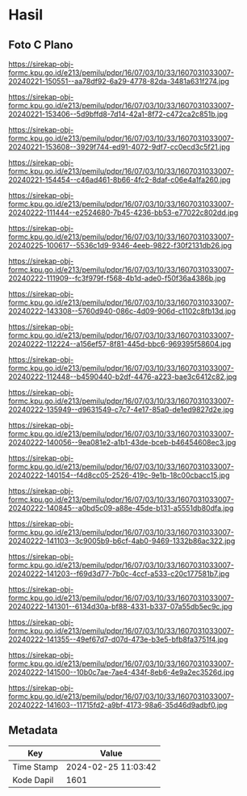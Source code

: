 # Hasil

## Foto C Plano

https://sirekap-obj-formc.kpu.go.id/e213/pemilu/pdpr/16/07/03/10/33/1607031033007-20240221-150551--aa78df92-6a29-4778-82da-3481a631f274.jpg

https://sirekap-obj-formc.kpu.go.id/e213/pemilu/pdpr/16/07/03/10/33/1607031033007-20240221-153406--5d9bffd8-7d14-42a1-8f72-c472ca2c851b.jpg

https://sirekap-obj-formc.kpu.go.id/e213/pemilu/pdpr/16/07/03/10/33/1607031033007-20240221-153608--3929f744-ed91-4072-9df7-cc0ecd3c5f21.jpg

https://sirekap-obj-formc.kpu.go.id/e213/pemilu/pdpr/16/07/03/10/33/1607031033007-20240221-154454--c46ad461-8b66-4fc2-8daf-c06e4a1fa260.jpg

https://sirekap-obj-formc.kpu.go.id/e213/pemilu/pdpr/16/07/03/10/33/1607031033007-20240222-111444--e2524680-7b45-4236-bb53-e77022c802dd.jpg

https://sirekap-obj-formc.kpu.go.id/e213/pemilu/pdpr/16/07/03/10/33/1607031033007-20240225-100617--5536c1d9-9346-4eeb-9822-f30f2131db26.jpg

https://sirekap-obj-formc.kpu.go.id/e213/pemilu/pdpr/16/07/03/10/33/1607031033007-20240222-111909--fc3f979f-f568-4b1d-ade0-f50f36a4386b.jpg

https://sirekap-obj-formc.kpu.go.id/e213/pemilu/pdpr/16/07/03/10/33/1607031033007-20240222-143308--5760d940-086c-4d09-906d-c1102c8fb13d.jpg

https://sirekap-obj-formc.kpu.go.id/e213/pemilu/pdpr/16/07/03/10/33/1607031033007-20240222-112224--a156ef57-8f81-445d-bbc6-969395f58604.jpg

https://sirekap-obj-formc.kpu.go.id/e213/pemilu/pdpr/16/07/03/10/33/1607031033007-20240222-112448--b4590440-b2df-4476-a223-bae3c6412c82.jpg

https://sirekap-obj-formc.kpu.go.id/e213/pemilu/pdpr/16/07/03/10/33/1607031033007-20240222-135949--d9631549-c7c7-4e17-85a0-de1ed9827d2e.jpg

https://sirekap-obj-formc.kpu.go.id/e213/pemilu/pdpr/16/07/03/10/33/1607031033007-20240222-140056--9ea081e2-a1b1-43de-bceb-b46454608ec3.jpg

https://sirekap-obj-formc.kpu.go.id/e213/pemilu/pdpr/16/07/03/10/33/1607031033007-20240222-140154--f4d8cc05-2526-419c-9e1b-18c00cbacc15.jpg

https://sirekap-obj-formc.kpu.go.id/e213/pemilu/pdpr/16/07/03/10/33/1607031033007-20240222-140845--a0bd5c09-a88e-45de-b131-a5551db80dfa.jpg

https://sirekap-obj-formc.kpu.go.id/e213/pemilu/pdpr/16/07/03/10/33/1607031033007-20240222-141103--3c9005b9-b6cf-4ab0-9469-1332b86ac322.jpg

https://sirekap-obj-formc.kpu.go.id/e213/pemilu/pdpr/16/07/03/10/33/1607031033007-20240222-141203--f69d3d77-7b0c-4ccf-a533-c20c177581b7.jpg

https://sirekap-obj-formc.kpu.go.id/e213/pemilu/pdpr/16/07/03/10/33/1607031033007-20240222-141301--6134d30a-bf88-4331-b337-07a55db5ec9c.jpg

https://sirekap-obj-formc.kpu.go.id/e213/pemilu/pdpr/16/07/03/10/33/1607031033007-20240222-141355--49ef67d7-d07d-473e-b3e5-bfb8fa3751f4.jpg

https://sirekap-obj-formc.kpu.go.id/e213/pemilu/pdpr/16/07/03/10/33/1607031033007-20240222-141500--10b0c7ae-7ae4-434f-8eb6-4e9a2ec3526d.jpg

https://sirekap-obj-formc.kpu.go.id/e213/pemilu/pdpr/16/07/03/10/33/1607031033007-20240222-141603--11715fd2-a9bf-4173-98a6-35d46d9adbf0.jpg


## Metadata

| Key        | Value               |
| ---------- | ------------------- |
| Time Stamp | 2024-02-25 11:03:42 |
| Kode Dapil | 1601                |



